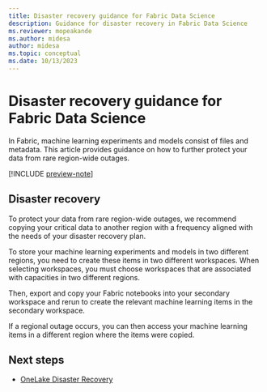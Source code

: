 ```yaml
---
title: Disaster recovery guidance for Fabric Data Science
description: Guidance for disaster recovery in Fabric Data Science
ms.reviewer: mopeakande
ms.author: midesa
author: midesa 
ms.topic: conceptual
ms.date: 10/13/2023
---
```


# Disaster recovery guidance for Fabric Data Science

In Fabric, machine learning experiments and models consist of files and metadata. This article provides guidance on how to further protect your data from rare region-wide outages.

[!INCLUDE [preview-note](../includes/preview-note.md)]

## Disaster recovery

To protect your data from rare region-wide outages, we recommend copying your critical data to another region with a frequency aligned with the needs of your disaster recovery plan.

To store your machine learning experiments and models in two different regions, you need to create these items in two different workspaces. When selecting workspaces, you must choose workspaces that are associated with capacities in two different regions.

Then, export and copy your Fabric notebooks into your secondary workspace and rerun to create the relevant machine learning items in the secondary workspace.

If a regional outage occurs, you can then access your machine learning items in a different region where the items were copied.

## Next steps

- [OneLake Disaster Recovery](../onelake/onelake-disaster-recovery.md)
